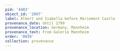 ```yaml
---
pid: '4483'
object_id: '2897'
label: Albert and Isabella before Mariemont Castle
provenance_date: Until 1799
provenance_location: Germany, Mannheim
provenance_text: From Galerie Mannheim
order: '0039'
collection: provenance
---
```

